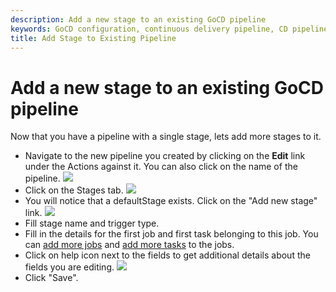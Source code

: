 ```yaml
---
description: Add a new stage to an existing GoCD pipeline
keywords: GoCD configuration, continuous delivery pipeline, CD pipeline, stages, jobs
title: Add Stage to Existing Pipeline
---
```


# Add a new stage to an existing GoCD pipeline

Now that you have a pipeline with a single stage, lets add more stages
to it.

-   Navigate to the new pipeline you created by clicking on the **Edit** link under the Actions against it. You can also click on the name of the pipeline.
![](../images/edit_pipeline_link.png)
-   Click on the Stages tab.
![](../images/pipeline_general_options.png)
-   You will notice that a defaultStage exists. Click on the "Add new stage" link.
![](../images/stages_listing_with_add_stage_highlight.png)
-   Fill stage name and trigger type.
-   Fill in the details for the first job and first task belonging to this job. You can [add more jobs](admin_add_job.html) and [add more tasks](admin_add_task.html) to the jobs.
-   Click on help icon next to the fields to get additional details about the fields you are editing.
![](../images/add_stage_window.png)
-   Click "Save".
